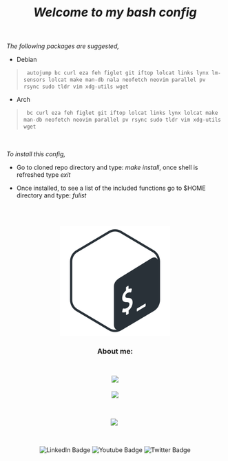 <div id="header" align="center"><br>
  <h1><em>Welcome to my bash config</em></h1>
</div>

<div>
  <p><br><br>
  <em>The following packages are suggested,</em>
  </p>
  
*  Debian
>      autojump bc curl eza feh figlet git iftop lolcat links lynx lm-sensors lolcat make man-db nala neofetch neovim parallel pv rsync sudo tldr vim xdg-utils wget

*  Arch
>      bc curl eza feh figlet git iftop lolcat links lynx lolcat make man-db neofetch neovim parallel pv rsync sudo tldr vim xdg-utils wget
</div>

<div>
  <p><br><br>
  <em>To install this config,</em>
  </p>
  
*  Go to cloned repo directory and type: <em>make install</em>, once shell is refreshed type <em>exit</em>

*  Once installed, to see a list of the included functions go to $HOME directory and type:  <em>fulist</em>
</div>

<div align="center">
  <p><br><br></p>
    <img src="https://github.com/devicons/devicon/blob/master/icons/bash/bash-plain.svg"/>
</div>

<div align="center">
  
  ### About me:
  <p><br></p>
  <img src="http://github-readme-streak-stats.herokuapp.com?user=thorbits&theme=transparent"/><br><br>
  <img src="https://github-readme-stats.vercel.app/api/top-langs/?username=thorbits&layout=compact&theme=transparent"/>
</div>

<div align="center">
  <p><br></p>
  <img src="https://img.shields.io/github/commit-activity/t/thorbits/thbashrc">
  <img src="https://komarev.com/ghpvc/?username=thorbits&style=flat-square&color=blue" alt=""/>
</div>

<div align="center">
  <p><br></p>
  <img src="https://img.shields.io/badge/LinkedIn-blue?style=for-the-badge&logo=linkedin&logoColor=white" alt="LinkedIn Badge"/>
  <img src="https://img.shields.io/badge/YouTube-red?style=for-the-badge&logo=youtube&logoColor=white" alt="Youtube Badge"/>
  <img src="https://img.shields.io/badge/Twitter-blue?style=for-the-badge&logo=twitter&logoColor=white" alt="Twitter Badge"/>
</div>
